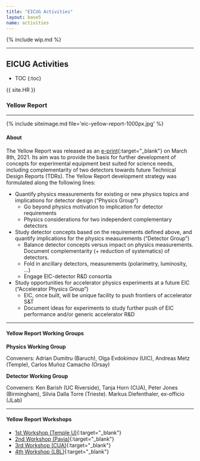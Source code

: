 ```yaml
---
title: "EICUG Activities"
layout: base5
name: activities
---
```


{% include wip.md %}

---
<h2>EICUG Activities</h2>

* TOC
{:toc}


{{ site.HR }}

### Yellow Report

---

{% include siteimage.md file='eic-yellow-report-1000px.jpg' %}

#### About

The Yellow Report was released as an [e-print](https://arxiv.org/abs/2103.05419){:target="_blank"} on March 8th, 2021.
Its aim was to provide the basis for further development of concepts for experimental equipment best suited for science needs,
including complementarity of two detectors towards future Technical Design Reports (TDRs).
The Yellow Report development strategy was formulated along the following lines:

* Quantify physics measurements for existing or new physics topics and implications for detector design (“Physics Group”)
  * Go beyond physics motivation to implication for detector requirements
  * Physics considerations for two independent complementary detectors
* Study detector concepts based on the requirements defined above, and quantify implications for the physics measurements (“Detector Group”)
  * Balance detector concepts versus impact on physics measurements. Document complementarity (+ reduction of systematics) of detectors.
  * Fold in ancillary detectors, measurements (polarimetry, luminosity, …)
  * Engage EIC-detector R&D consortia
* Study opportunities for accelerator physics experiments at a future EIC (“Accelerator Physics Group”)
  * EIC, once built, will be unique facility to push frontiers of accelerator S&T
  * Document ideas for experiments to study further push of EIC performance and/or generic accelerator R&D

---

#### Yellow Report Working Groups

<b>Physics Working Group</b>

Conveners: Adrian Dumitru (Baruch), Olga Evdokimov (UIC), Andreas Metz (Temple), Carlos Muñoz Camacho (Orsay)



<b>Detector Working Group</b>

Conveners: Ken Barish (UC Riverside), Tanja Horn (CUA), Peter Jones (Birmingham), Silvia Dalla Torre (Trieste). Markus Diefenthaler, ex-officio (JLab)

---

#### Yellow Report Workshops

* [1st Workshop (Temple U)](https://indico.bnl.gov/event/7449/){:target="_blank"}
* [2nd Workshop (Pavia)](https://indico.bnl.gov/event/8231/){:target="_blank"}
* [3rd Workshop (CUA)](https://indico.bnl.gov/event/9080/){:target="_blank"}
* [4th Workshop (LBL)](https://indico.bnl.gov/event/9913/){:target="_blank"}



